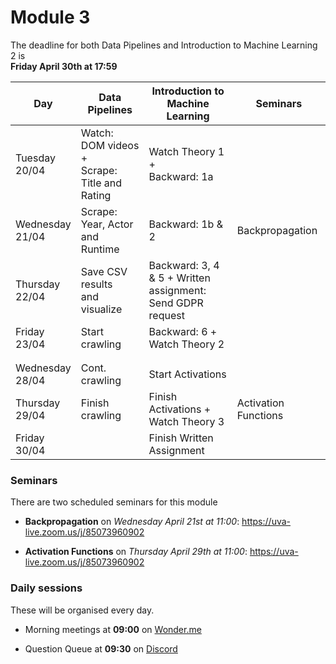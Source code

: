 
# Module 3

The deadline for both Data Pipelines and Introduction to Machine Learning 2 is<br>**Friday April 30th at 17:59**

| Day                | Data Pipelines               | Introduction to<br>Machine Learning | Seminars                    |
| ------------------ | ---------------------------- | ----------------------------------- | --------------------------- |
| Tuesday<br>20/04   | Watch: DOM videos +<br>Scrape: Title and Rating | Watch Theory 1 +<br>Backward: 1a |             |
| Wednesday<br>21/04 | Scrape: Year, Actor<br>and Runtime | Backward: 1b & 2              | Backpropagation             |
| Thursday<br>22/04  | Save CSV results<br>and visualize | Backward: 3, 4 & 5 + Written<br>assignment: Send GDPR request | |
| Friday<br>23/04    | Start crawling               | Backward: 6 +<br>Watch Theory 2     |                             |
|                    |                              |                                     |                             |
|                    |                              |                                     |                             |
| Wednesday<br>28/04 | Cont. crawling               | Start Activations                   |                             |
| Thursday<br>29/04  | Finish crawling              | Finish Activations +<br>Watch Theory 3 | Activation Functions     |
| Friday<br>30/04    |                              | Finish Written Assignment           |                             |


### Seminars

There are two scheduled seminars for this module

* **Backpropagation** on *Wednesday April 21st at 11:00*: <https://uva-live.zoom.us/j/85073960902>

* **Activation Functions** on *Thursday April 29th at 11:00*: <https://uva-live.zoom.us/j/85073960902>


### Daily sessions

These will be organised every day.

* Morning meetings at **09:00** on [Wonder.me](https://www.wonder.me/r?id=c6cdcb4d-7901-44dc-9b9f-fe90898c22a5)

* Question Queue at **09:30** on [Discord](https://discord.gg/y9BVSck5z5)

